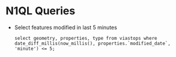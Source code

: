 # N1QL Queries
* Select features modified in last 5 minutes
    ```
    select geometry, properties, type from viastops where date_diff_millis(now_millis(), properties.`modified_date`, 'minute') <= 5;
    ```